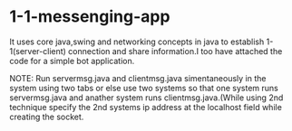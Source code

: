 # 1-1-messenging-app
It uses core java,swing and networking concepts in java to establish 1-1(server-client) connection and share information.I too have attached the code for a simple bot application.

NOTE: Run servermsg.java and clientmsg.java simentaneously in the system using two tabs or else use two systems so that one system runs servermsg.java
and anather system runs clientmsg.java.(While using 2nd technique specify the 2nd systems ip address at the localhost field while creating the socket.
